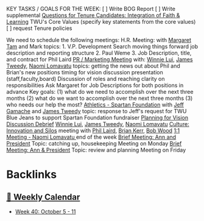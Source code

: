 KEY TASKS / GOALS FOR THE WEEK:
[ ] Write BOG Report
[ ] Write supplemental [Questions for Tenure Candidates: Integration of Faith & Learning](<Questions for Tenure Candidates: Integration of Faith & Learning.md>)
    TWU's Core Values (specify key statements from the core values)
    [ ] request Tenure policies
     

We need to schedule the following meetings:
    H.R. Meeting:
        with [Margaret Tam](<Margaret Tam.md>) and Mark
        topics: 
            1. V.P. Development Search
                moving things forward
                job description and reporting structure
            2. Paul Weme
            3. Job Description, title, and contract for Phil Laird
    [PR / Marketing Meeting](<PR / Marketing Meeting.md>)
        with: [Winnie Lui](<Winnie Lui.md>), [James Tweedy](<James Tweedy.md>), [Naomi Lomavatu](<Naomi Lomavatu.md>)
        topics: 
            getting the news out about Phil and Brian's new positions
            timing for vision discussion presentation (staff,faculty,board)
            Discussion of roles and reaching clarity on responsibilities
            Ask Margaret for Job Descriptions for both positions in advance
            Key goals: 
                (1) what do we need to accomplish over the next three months
                (2) what do we want to accomplish over the next three months 
                (3) who needs our help the most?
    [Athletics - Spartan Foundation](<Athletics - Spartan Foundation.md>)
        with [Jeff Gamache](<Jeff Gamache.md>) and [James Tweedy](<James Tweedy.md>)
        topic: response to Jeff's request for TWU Blue Jeans to support Spartan Foundation fundraiser
    [Planning for Vision Discussion Debrief](<Planning for Vision Discussion Debrief.md>)
        [Winnie Lui](<Winnie Lui.md>), [James Tweedy](<James Tweedy.md>), [Naomi Lomavatu](<Naomi Lomavatu.md>)
    [Culture: Innovation and Silos](<Culture: Innovation and Silos.md>)
        meeting with [Phil Laird](<Phil Laird.md>), [Brian Kerr](<Brian Kerr.md>), [Bob Wood](<Bob Wood.md>)
    [1:1 Meeting - Naomi Lomavatu ](<1:1 Meeting - Naomi Lomavatu .md>)
        end of the week
        [Brief Meeting: Ann and President](<Brief Meeting: Ann and President.md>)
            Topic: catching up, housekeeping
                Meeting on Monday
        [Brief Meeting: Ann & President](<Brief Meeting: Ann & President.md>)
        Topic: review and planning
            Meeting on Friday

# Backlinks
## [  📅  Weekly Calendar](<  📅  Weekly Calendar.md>)
- [Week 40: October 5 - 11](<Week 40: October 5 - 11.md>)

